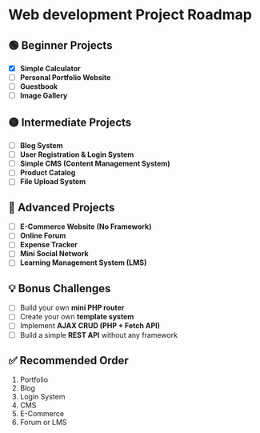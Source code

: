 # Web development Project Roadmap

## 🟢 Beginner Projects
- [x] **Simple Calculator**  
- [ ] **Personal Portfolio Website**  
- [ ] **Guestbook**  
- [ ] **Image Gallery**

## 🟡 Intermediate Projects
- [ ] **Blog System**  
- [ ] **User Registration & Login System**  
- [ ] **Simple CMS (Content Management System)**  
- [ ] **Product Catalog**  
- [ ] **File Upload System**

## 🔴 Advanced Projects
- [ ] **E-Commerce Website (No Framework)**  
- [ ] **Online Forum**  
- [ ] **Expense Tracker**  
- [ ] **Mini Social Network**  
- [ ] **Learning Management System (LMS)**

## 💡 Bonus Challenges
- [ ] Build your own **mini PHP router**  
- [ ] Create your own **template system**  
- [ ] Implement **AJAX CRUD (PHP + Fetch API)**  
- [ ] Build a simple **REST API** without any framework

## ✅ Recommended Order
1. Portfolio  
2. Blog  
3. Login System  
4. CMS  
5. E-Commerce  
6. Forum or LMS

